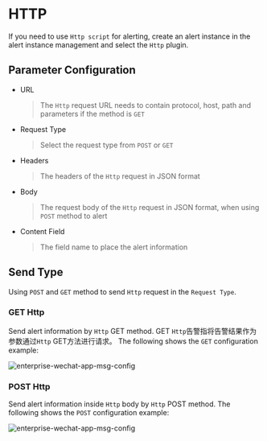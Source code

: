 # HTTP

If you need to use `Http script` for alerting, create an alert instance in the alert instance management and select the `Http` plugin.

## Parameter Configuration

* URL
  > The `Http` request URL needs to contain protocol, host, path and parameters if the method is `GET`
* Request Type
  > Select the request type from `POST` or `GET`
* Headers
  > The headers of the `Http` request in JSON format
* Body
  > The request body of the `Http` request in JSON format, when using `POST` method to alert
* Content Field
  > The field name to place the alert information

## Send Type

Using `POST` and `GET` method to send `Http` request in the `Request Type`.

### GET Http

Send alert information by `Http` GET method.
GET `Http`告警指将告警结果作为参数通过`Http` GET方法进行请求。
The following shows the `GET` configuration example:

![enterprise-wechat-app-msg-config](/img/alert/http-get-example.png)

### POST Http

Send alert information inside `Http` body by `Http` POST method.
The following shows the `POST` configuration example:

![enterprise-wechat-app-msg-config](/img/alert/http-post-example.png)